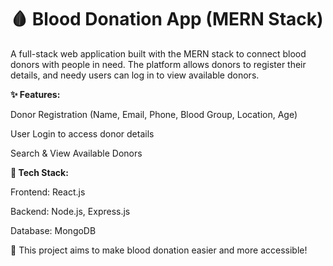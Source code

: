 # 🩸 Blood Donation App (MERN Stack)

A full-stack web application built with the MERN stack to connect blood donors with people in need. The platform allows donors to register their details, and needy users can log in to view available donors.

**✨ Features:**

Donor Registration (Name, Email, Phone, Blood Group, Location, Age)

User Login to access donor details

Search & View Available Donors

**🔧 Tech Stack:**

Frontend: React.js

Backend: Node.js, Express.js

Database: MongoDB

🚀 This project aims to make blood donation easier and more accessible!
